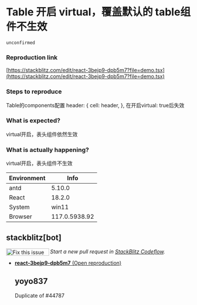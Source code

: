 # Table 开启 virtual，覆盖默认的 table组件不生效

`unconfirmed`

### Reproduction link

[https://stackblitz.com/edit/react-3bejp9-dpb5m7?file=demo.tsx](https://stackblitz.com/edit/react-3bejp9-dpb5m7?file=demo.tsx)

### Steps to reproduce

Table的components配置
header: {
cell: header,
},
在开启virtual: true后失效

### What is expected?

virtual开启，表头组件依然生效

### What is actually happening?

virtual开启，表头组件不生效

| Environment | Info          |
| ----------- | ------------- |
| antd        | 5.10.0        |
| React       | 18.2.0        |
| System      | win11         |
| Browser     | 117.0.5938.92 |

<!-- generated by ant-design-issue-helper. DO NOT REMOVE -->

## stackblitz[bot]

<a href='https://stackblitz.com/~/github.com/ant-design/ant-design/issues/45312?repros=react-3bejp9-dpb5m7'><img src='https://developer.stackblitz.com/img/fix_this_issue_small.svg' alt='Fix this issue in StackBlitz Codeflow' align='left' width='117' height='20'></a> _Start a new pull request in [StackBlitz Codeflow](https://stackblitz.com/~/github.com/ant-design/ant-design/issues/45312?repros=react-3bejp9-dpb5m7)._

- [**react-3bejp9-dpb5m7** (Open reproduction)](https://stackblitz.com/edit/react-3bejp9-dpb5m7?issueRepo=ant-design/ant-design&issueNumber=45312)

  ## yoyo837

  Duplicate of #44787
